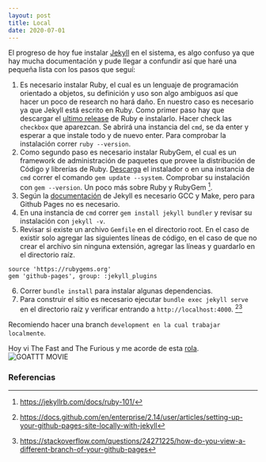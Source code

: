 ```yaml
---
layout: post
title: Local
date: 2020-07-01
---
```


El progreso de hoy fue instalar [Jekyll](https://jekyllrb.com) en el sistema, es algo confuso ya que hay mucha documentación y pude llegar a confundir así que haré una pequeña lista con los pasos que seguí:
1. Es necesario instalar Ruby, el cual es un lenguaje de programación orientado a objetos, su definición y uso son algo ambiguos así que hacer un poco de research no hará daño. En nuestro caso es necesario ya que Jekyll está escrito en Ruby. Como primer paso hay que descargar el [ultimo release](https://www.ruby-lang.org/en/downloads/) de Ruby e instalarlo. Hacer check las `checkbox` que aparezcan. Se abrirá una instancia del `cmd`, se da enter y esperar a que instale todo y de nuevo enter. Para comprobar la instalación correr `ruby --version`.
2. Como segundo paso es necesario instalar RubyGem, el cual es un framework de administración de paquetes que provee la distribución de Código y librerías de Ruby. [Descarga](https://rubygems.org/pages/download) el instalador o en una instancia de `cmd` correr el comando `gem update --system`. Comprobar su instalación con `gem --version`. Un poco más sobre Ruby y RubyGem [^1].
3. Según la [documentación](https://jekyllrb.com/docs/installation/) de Jekyll es necesario GCC y Make, pero para Github Pages no es necesario.
4. En una instancia de `cmd` correr `gem install jekyll bundler` y revisar su instalación con `jekyll -v`.
5. Revisar si existe un archivo `Gemfile` en el directorio root. En el caso de existir solo agregar las siguientes líneas de código, en el caso de que no crear el archivo sin ninguna extensión, agregar las líneas y guardarlo en el directorio raíz.
~~~
source 'https://rubygems.org'
gem 'github-pages', group: :jekyll_plugins
~~~
6. Correr `bundle install` para instalar algunas dependencias.
7. Para construir el sitio es necesario ejecutar `bundle exec jekyll serve` en el directorio raíz y verificar entrando a `http://localhost:4000`. [^2][^3]

Recomiendo hacer una branch `development en la cual trabajar localmente`.

Hoy vi The Fast and The Furious y me acorde de esta [rola](https://youtu.be/_i2EwTKRmsU).
![GOATTT MOVIE](https://resizing.flixster.com/NU5vnUzUkfFtpAtAeU_eJ-pbn1k%3D/800x1200/dkpu1ddg7pbsk.cloudfront.net/movie/11/16/88/11168868_ori.jpg)
### Referencias
[^1]: https://jekyllrb.com/docs/ruby-101/
[^2]: https://docs.github.com/en/enterprise/2.14/user/articles/setting-up-your-github-pages-site-locally-with-jekyll
[^3]: https://stackoverflow.com/questions/24271225/how-do-you-view-a-different-branch-of-your-github-pages
